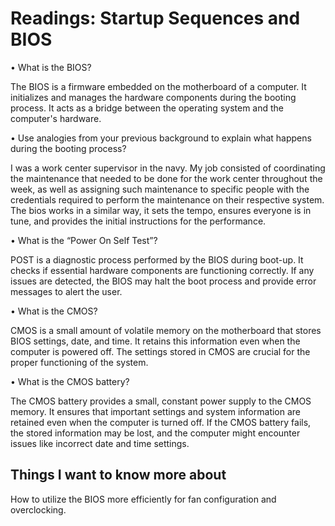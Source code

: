 # Readings: Startup Sequences and BIOS

•	What is the BIOS?

The BIOS is a firmware embedded on the motherboard of a computer. It initializes and manages the hardware components during the booting process. It acts as a bridge between the operating system and the computer's hardware.

•	Use analogies from your previous background to explain what happens during the booting process?

I was a work center supervisor in the navy. My job consisted of coordinating the maintenance that needed to be done for the work center throughout the week, as well as assigning such maintenance to specific people with the credentials required to perform the maintenance on their respective system. The bios works in a similar way, it sets the tempo, ensures everyone is in tune, and provides the initial instructions for the performance.

•	What is the “Power On Self Test”?

POST is a diagnostic process performed by the BIOS during boot-up. It checks if essential hardware components are functioning correctly. If any issues are detected, the BIOS may halt the boot process and provide error messages to alert the user.

•	What is the CMOS?

CMOS is a small amount of volatile memory on the motherboard that stores BIOS settings, date, and time. It retains this information even when the computer is powered off. The settings stored in CMOS are crucial for the proper functioning of the system.

•	What is the CMOS battery?

The CMOS battery provides a small, constant power supply to the CMOS memory. It ensures that important settings and system information are retained even when the computer is turned off. If the CMOS battery fails, the stored information may be lost, and the computer might encounter issues like incorrect date and time settings.

## Things I want to know more about

How to utilize the BIOS more efficiently for fan configuration and overclocking.
